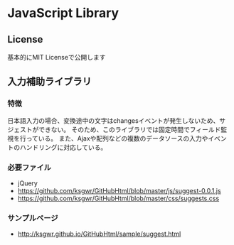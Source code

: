 # JavaScript Library
## License

基本的にMIT Licenseで公開します

## 入力補助ライブラリ
### 特徴

日本語入力の場合、変換途中の文字はchangesイベントが発生しないため、サジェストができない。
そのため、このライブラリでは固定時間でフィールド監視を行っている。
また、Ajaxや配列などの複数のデータソースの入力やイベントのハンドリングに対応している。

### 必要ファイル

* jQuery
* https://github.com/ksgwr/GitHubHtml/blob/master/js/suggest-0.0.1.js
* https://github.com/ksgwr/GitHubHtml/blob/master/css/suggests.css

### サンプルページ

* http://ksgwr.github.io/GitHubHtml/sample/suggest.html
